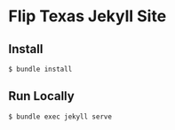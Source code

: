 # Flip Texas Jekyll Site

## Install

```
$ bundle install
```

## Run Locally

```
$ bundle exec jekyll serve
```

